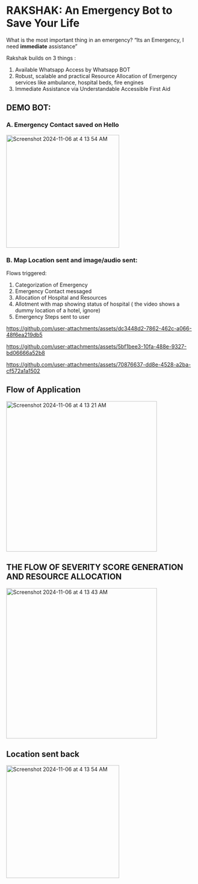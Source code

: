 # RAKSHAK: An Emergency Bot to Save Your Life
What is the most important thing in an emergency? 
“Its an Emergency, I need **immediate** assistance”

Rakshak builds on 3 things :
1. Available Whatsapp Access by Whatsapp BOT
2. Robust, scalable and practical Resource Allocation of Emergency services like ambulance, hospital beds, fire engines
3. Immediate Assistance via Understandable Accessible First Aid 

## DEMO BOT:
### A. Emergency Contact saved on Hello
<img width="300" alt="Screenshot 2024-11-06 at 4 13 54 AM" src="https://github.com/user-attachments/assets/4e1efa47-6660-4c27-89d1-d58b3d29b615">

### B. Map Location sent and image/audio sent:

Flows triggered:
1. Categorization of Emergency
2. Emergency Contact messaged
3. Allocation of Hospital and Resources
4. Allotment with map showing status of hospital 
( the video shows a dummy location of a hotel, ignore)
5. Emergency Steps sent to user

https://github.com/user-attachments/assets/dc3448d2-7862-462c-a066-48f6ea219db5

https://github.com/user-attachments/assets/5bf1bee3-10fa-488e-9327-bd06666a52b8

https://github.com/user-attachments/assets/70876637-dd8e-4528-a2ba-cf572a1a1502

## Flow of Application
<img width="400" alt="Screenshot 2024-11-06 at 4 13 21 AM" src="https://github.com/user-attachments/assets/f09993db-63c9-4daf-b950-078e22b42a79">

## THE FLOW OF SEVERITY SCORE GENERATION AND RESOURCE ALLOCATION
<img width="400" alt="Screenshot 2024-11-06 at 4 13 43 AM" src="https://github.com/user-attachments/assets/82864ec7-84e5-4392-beab-9cad4afda498">

## Location sent back
<img width="300" alt="Screenshot 2024-11-06 at 4 13 54 AM" src="https://github.com/user-attachments/assets/63039c67-7f51-4291-bc6d-ffd59c339ac5">
